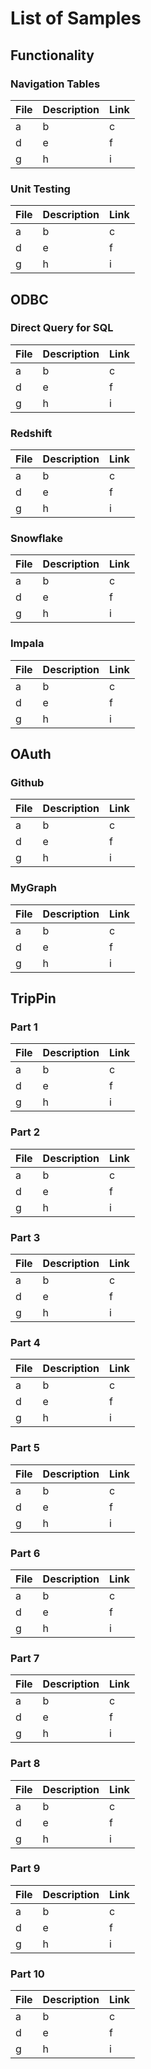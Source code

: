 # List of Samples

## Functionality

### Navigation Tables

| File | Description | Link |
| :--- | :--- | :--- |
| a | b | c |
| d | e | f |
| g | h | i |

### Unit Testing

| File | Description | Link |
| :--- | :--- | :--- |
| a | b | c |
| d | e | f |
| g | h | i |

## ODBC

### Direct Query for SQL

| File | Description | Link |
| :--- | :--- | :--- |
| a | b | c |
| d | e | f |
| g | h | i |

### Redshift

| File | Description | Link |
| :--- | :--- | :--- |
| a | b | c |
| d | e | f |
| g | h | i |

### Snowflake

| File | Description | Link |
| :--- | :--- | :--- |
| a | b | c |
| d | e | f |
| g | h | i |

### Impala

| File | Description | Link |
| :--- | :--- | :--- |
| a | b | c |
| d | e | f |
| g | h | i |

## OAuth

### Github

| File | Description | Link |
| :--- | :--- | :--- |
| a | b | c |
| d | e | f |
| g | h | i |

### MyGraph

| File | Description | Link |
| :--- | :--- | :--- |
| a | b | c |
| d | e | f |
| g | h | i |

## TripPin

### Part 1

| File | Description | Link |
| :--- | :--- | :--- |
| a | b | c |
| d | e | f |
| g | h | i |

### Part 2

| File | Description | Link |
| :--- | :--- | :--- |
| a | b | c |
| d | e | f |
| g | h | i |

### Part 3

| File | Description | Link |
| :--- | :--- | :--- |
| a | b | c |
| d | e | f |
| g | h | i |

### Part 4

| File | Description | Link |
| :--- | :--- | :--- |
| a | b | c |
| d | e | f |
| g | h | i |

### Part 5

| File | Description | Link |
| :--- | :--- | :--- |
| a | b | c |
| d | e | f |
| g | h | i |

### Part 6

| File | Description | Link |
| :--- | :--- | :--- |
| a | b | c |
| d | e | f |
| g | h | i |

### Part 7

| File | Description | Link |
| :--- | :--- | :--- |
| a | b | c |
| d | e | f |
| g | h | i |

### Part 8

| File | Description | Link |
| :--- | :--- | :--- |
| a | b | c |
| d | e | f |
| g | h | i |

### Part 9

| File | Description | Link |
| :--- | :--- | :--- |
| a | b | c |
| d | e | f |
| g | h | i |

### Part 10

| File | Description | Link |
| :--- | :--- | :--- |
| a | b | c |
| d | e | f |
| g | h | i |
